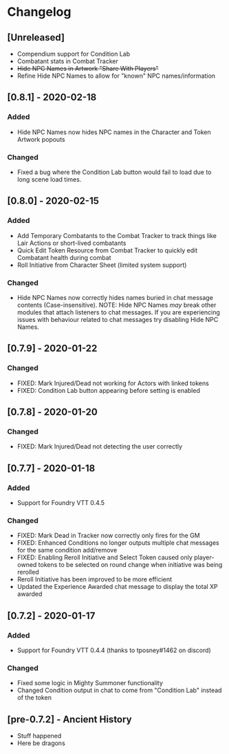 # Changelog

## [Unreleased]
- Compendium support for Condition Lab
- Combatant stats in Combat Tracker
- ~~Hide NPC Names in Artwork "Share With Players"~~
- Refine Hide NPC Names to allow for "known" NPC names/information

## [0.8.1] - 2020-02-18
### Added
- Hide NPC Names now hides NPC names in the Character and Token Artwork popouts

### Changed
- Fixed a bug where the Condition Lab button would fail to load due to long scene load times.

## [0.8.0] - 2020-02-15
### Added
- Add Temporary Combatants to the Combat Tracker to track things like Lair Actions or short-lived combatants
- Quick Edit Token Resource from Combat Tracker to quickly edit Combatant health during combat
- Roll Initiative from Character Sheet (limited system support)

### Changed
- Hide NPC Names now correctly hides names buried in chat message contents (Case-insensitive). NOTE: Hide NPC Names *may* break other modules that attach listeners to chat messages. If you are experiencing issues with behaviour related to chat messages try disabling Hide NPC Names.

## [0.7.9] - 2020-01-22
### Changed
- FIXED: Mark Injured/Dead not working for Actors with linked tokens
- FIXED: Condition Lab button appearing before setting is enabled

## [0.7.8] - 2020-01-20
### Changed
- FIXED: Mark Injured/Dead not detecting the user correctly

## [0.7.7] - 2020-01-18
### Added
- Support for Foundry VTT 0.4.5

### Changed
- FIXED: Mark Dead in Tracker now correctly only fires for the GM
- FIXED: Enhanced Conditions no longer outputs multiple chat messages for the same condition add/remove
- FIXED: Enabling Reroll Initiative and Select Token caused only player-owned tokens to be selected on round change when initiative was being rerolled
- Reroll Initiative has been improved to be more efficient
- Updated the Experience Awarded chat message to display the total XP awarded

## [0.7.2] - 2020-01-17
### Added
- Support for Foundry VTT 0.4.4 (thanks to tposney#1462 on discord)

### Changed
- Fixed some logic in Mighty Summoner functionality
- Changed Condition output in chat to come from "Condition Lab" instead of the token

## [pre-0.7.2] - Ancient History
- Stuff happened
- Here be dragons